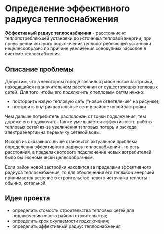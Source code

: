 # Определение эффективного радиуса теплоснабжения
__Эффективный радиус теплоснабжения__ - расстояние от теплопотребляющей установки до источника тепловой энергии, 
при превышении которого подключение теплопотребляющей установки нецелесообразно по причине увеличения совокупных 
расходов в системе теплоснабжения.

## Описание проблемы
Допустим, что в некотором городе появился район новой застройки, находящийся на значительном расстоянии от 
существующих тепловых сетей. Для того, чтобы его подключить к тепловым сетям нужно:
- постороить новую тепловую сеть ("новое ответвление" на рисунке);
- построить внутриквартальные сети в районе новой застройки

Чем дальше потребитель расположен от точки подключения, тем дороже его подключить. Также уменьшается эффективность 
работы тепловых сетей из-за увеличения тепловых потерь и расхода электроэнергии на перекачку сетевой воды.

Исходя из сказанного выше становится актуальной проблема определения эффективного радиуса теплоснабжения - то есть 
расстояния, в пределах которого подключение новых потребителей было бы экономически целесообразным.

Если район новой застройки находится за пределами эффективного радиуса теплоснабжения, то для обеспечения его 
тепловой энергией принимается решение о строительстве нового источника теплоты - обычно, котельной.

## Идея проекта
- определить стомость строительства тепловых сетей для подлкючения нового района строительства;
- определить срок окупаемости подключения;
- определить эффективный радиус теплоснабжения
